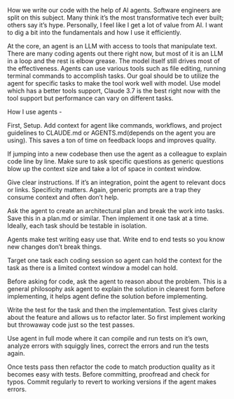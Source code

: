 How we write our code with the help of AI agents. Software engineers are split on this subject. Many think it’s the most transformative tech ever built; others say it’s hype. Personally, I feel like I get a lot of value from AI. I want to dig a bit into the fundamentals and how I use it efficiently.

At the core, an agent is an LLM with access to tools that manipulate text. There are many coding agents out there right now, but most of it is an LLM in a loop and the rest is elbow grease. The model itself still drives most of the effectiveness.
Agents can use various tools such as file editing, running terminal commands to accomplish tasks. Our goal should be to utilize the agent for specific tasks to make the tool work well with model. Use model which has a better tools support, Claude 3.7 is the best right now with the tool support but performance can vary on different tasks.

How I use agents -

First, Setup. Add context for agent like commands, workflows, and project guidelines to CLAUDE.md or AGENTS.md(depends on the agent you are using). This saves a ton of time on feedback loops and improves quality.

If jumping into a new codebase then use the agent as a colleague to explain code line by line. Make sure to ask specific questions as generic questions blow up the context size and take a lot of space in context window.

Give clear instructions. If it’s an integration, point the agent to relevant docs or links. Specificity matters. Again, generic prompts are a trap they consume context and often don’t help.

Ask the agent to create an architectural plan and break the work into tasks. Save this in a plan.md or similar. Then implement it one task at a time. Ideally, each task should be testable in isolation.

Agents make test writing easy use that. Write end to end tests so you know new changes don’t break things.

Target one task each coding session so agent can hold the context for the task as there is a limited context window a model can hold.

Before asking for code, ask the agent to reason about the problem. This is a general philosophy ask agent to explain the solution in clearest form before implementing, it helps agent define the solution before implementing. 

Write the test for the task and then the implementation. Test gives clarity about the feature and allows us to refactor later. So first implement working but throwaway code just so the test passes.

Use agent in full mode where it can compile and run tests on it’s own, analyze errors with squiggly lines, correct the errors and run the tests again.

Once tests pass then refactor the code to match production quality as it becomes easy with tests. Before committing, proofread and check for typos. Commit regularly to revert to working versions if the agent makes errors.
